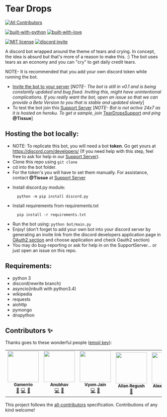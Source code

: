 # Tear Drops
<!-- ALL-CONTRIBUTORS-BADGE:START - Do not remove or modify this section -->
[![All Contributors](https://img.shields.io/badge/all_contributors-7-orange.svg?style=flat-square)](#contributors-)
<!-- ALL-CONTRIBUTORS-BADGE:END -->

[![built-with-python](http://ForTheBadge.com/images/badges/made-with-python.svg)](https://www.python.org/)
[![built-with-love](http://ForTheBadge.com/images/badges/built-with-love.svg)](https://github.com/Vyvy-vi/)
<p>
<a href="https://raw.githubusercontent.com/Vyvy-vi/TearDrops/main/LICENSE"><img src="https://img.shields.io/github/license/Py-Contributors/awesomeScripts?style=for-the-badge" alt="MIT license"></a>
<a href="https://discord.gg/jTzGuYx"><img src="https://img.shields.io/discord/758030555005714512.svg?label=Discord&logo=Discord&colorB=7289da&style=for-the-badge" alt="discord invite"></a>
</p>

A discord bot wrapped around the theme of tears and crying.
In concept, the idea is absurd but that's more of a reason to make this. :)
The bot uses tears as an economy and you can "cry" to get daily credit tears.

NOTE- It is recommended that you add your own discord token while running the bot.

- [Invite the bot to your server](https://discord.com/api/oauth2/authorize?client_id=627772985872220161&permissions=379968&scope=bot)
[*NOTE- The bot is still in v0.1 and is being constantly updated and bug fixed. Inviting this, might have unintentional complications. If you really want the bot, open an issue so that we can provide a Beta Version to you that is stable and updated slowly*]
- To test the bot join this [Support Server](https://discord.gg/jTzGuYx)
  [*NOTE- Bot is not active 24x7 as it is hosted on heroku. To get a sample, join* [TearDropsSupport](https://discord.gg/jTzGuYx) *and ping* **@Tissue**]

## Hosting the bot locally:

- NOTE: To replicate this bot, you will need a bot **token**. Go get yours at https://discord.com/developers/ (If you need help with this step, feel free to ask for help in our [Support Server](https://discord.gg/jTzGuYx)).
- Clone this repo using `git clone`
- cd into the bot folder.
- For the token's you will have to set them manually. For assistance, contact **@Tissue** at [Support Server](https://discord.gg/jTzGuYx)
<!--TODO: add Tl,dr for getting the env. tokens-->
- Install discord.py module:
  ```
    python -m pip install discord.py
  ```
- Install requirements from requirements.txt
  ```
    pip install -r requirements.txt
  ```
- Run the bot using: `python bot/main.py`
- Enjoy! (don't forget to add your own bot into your discord server by generating an invite link from the discord developers application page in [OAuth2 section](https://discord.com/developers/applications/) and choose application and check Oauth2 section)
- You may do bug-reporting or ask for help in on the SupportServer... or just open an issue on this repo.

## Requirements:
- python 3
- discord(rewrite branch)
- asyncio(inbuilt with python3.4)
- wikipedia
- requests
- aiohttp
- pymongo
- dnspython

## Contributors ✨

Thanks goes to these wonderful people ([emoji key](https://allcontributors.org/docs/en/emoji-key)):

<!-- ALL-CONTRIBUTORS-LIST:START - Do not remove or modify this section -->
<!-- prettier-ignore-start -->
<!-- markdownlint-disable -->
<table>
  <tr>
    <td align="center"><a href="https://github.com/gamerrio"><img src="https://avatars0.githubusercontent.com/u/21240909?v=4" width="100px;" alt=""/><br /><sub><b>Gamerrio</b></sub></a><br /><a href="#ideas-gamerrio" title="Ideas, Planning, & Feedback">🤔</a> <a href="https://github.com/Vyvy-vi/TearDrops/commits?author=gamerrio" title="Code">💻</a> <a href="#design-gamerrio" title="Design">🎨</a></td>
    <td align="center"><a href="https://anubhav.codes"><img src="https://avatars0.githubusercontent.com/u/1628340?v=4" width="100px;" alt=""/><br /><sub><b>Anubhav</b></sub></a><br /><a href="https://github.com/Vyvy-vi/TearDrops/commits?author=anubhavcodes" title="Code">💻</a> <a href="https://github.com/Vyvy-vi/TearDrops/commits?author=anubhavcodes" title="Documentation">📖</a></td>
    <td align="center"><a href="https://github.com/Vyvy-vi"><img src="https://avatars0.githubusercontent.com/u/62864373?v=4" width="100px;" alt=""/><br /><sub><b>Vyom Jain</b></sub></a><br /><a href="https://github.com/Vyvy-vi/TearDrops/commits?author=Vyvy-vi" title="Code">💻</a> <a href="#projectManagement-Vyvy-vi" title="Project Management">📆</a></td>
    <td align="center"><a href="https://github.com/AllanRegush"><img src="https://avatars0.githubusercontent.com/u/17693494?v=4" width="100px;" alt=""/><br /><sub><b>Allan Regush</b></sub></a><br /><a href="#ideas-AllanRegush" title="Ideas, Planning, & Feedback">🤔</a></td>
    <td align="center"><a href="https://github.com/AbstractUmbra"><img src="https://avatars0.githubusercontent.com/u/16031716?v=4" width="100px;" alt=""/><br /><sub><b>Alex Nørgaard</b></sub></a><br /><a href="#ideas-AbstractUmbra" title="Ideas, Planning, & Feedback">🤔</a></td>
    <td align="center"><a href="https://github.com/RascalTwo"><img src="https://avatars0.githubusercontent.com/u/9403665?v=4" width="100px;" alt=""/><br /><sub><b>Rascal_Two</b></sub></a><br /><a href="https://github.com/Vyvy-vi/TearDrops/issues?q=author%3ARascalTwo" title="Bug reports">🐛</a></td>
    <td align="center"><a href="https://mikeysan.hashnode.dev"><img src="https://avatars1.githubusercontent.com/u/13338176?v=4" width="100px;" alt=""/><br /><sub><b>Michael Mba</b></sub></a><br /><a href="#ideas-mikeysan" title="Ideas, Planning, & Feedback">🤔</a></td>
  </tr>
</table>

<!-- markdownlint-enable -->
<!-- prettier-ignore-end -->
<!-- ALL-CONTRIBUTORS-LIST:END -->

This project follows the [all-contributors](https://github.com/all-contributors/all-contributors) specification. Contributions of any kind welcome!